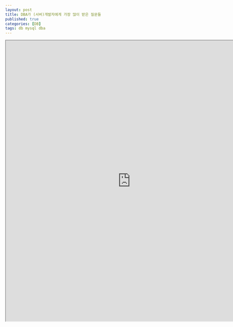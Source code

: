 ```yaml
---
layout: post
title: DBA가 (서버)개발자에게 가장 많이 받은 질문들
published: true
categories: [DB]
tags: db mysql dba
---
```

<iframe width="800" height="900" src="https://docs.google.com/document/d/e/2PACX-1vR3pq7n04y79NibGiQ2tkRk3O89FcaRGso0bETS88STnHqJk60r83S9WaHRD9pY3h6fUE4TXfI5E9TR/pub?embedded=true"></iframe>   
   